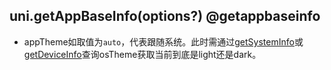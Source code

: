 ## uni.getAppBaseInfo(options?) @getappbaseinfo

<!-- UTSAPIJSON.getAppBaseInfo.description -->

<!-- UTSAPIJSON.getAppBaseInfo.compatibility -->

<!-- UTSAPIJSON.getAppBaseInfo.param -->

<!-- UTSAPIJSON.getAppBaseInfo.returnValue -->

- appTheme如取值为`auto`，代表跟随系统。此时需通过[getSystemInfo](./get-system-info.md)或[getDeviceInfo](./get-device-info.md)查询osTheme获取当前到底是light还是dark。

<!-- UTSAPIJSON.getAppBaseInfo.example -->

<!-- UTSAPIJSON.getAppBaseInfo.tutorial -->

<!-- UTSAPIJSON.get-app-base-info.example -->

<!-- UTSAPIJSON.general_type.name -->

<!-- UTSAPIJSON.general_type.param -->

